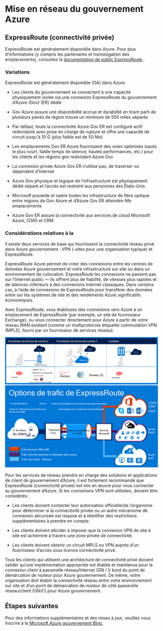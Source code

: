 <properties
    pageTitle="Documentation de Governmenmt Azure | Microsoft Azure"
    description="Cela fournit une comparaison des fonctionnalités et des conseils pour une connectivité privée e gouvernement"
    services="Azure-Government"
    cloud="gov" 
    documentationCenter=""
    authors="ryansoc"
    manager="zakramer"
    editor=""/>

<tags
    ms.service="multiple"
    ms.devlang="na"
    ms.topic="article"
    ms.tgt_pltfrm="na"
    ms.workload="azure-government"
    ms.date="09/28/2016"
    ms.author="ryansoc"/>

#  <a name="azure-government-networking"></a>Mise en réseau du gouvernement Azure

##  <a name="expressroute-private-connectivity"></a>ExpressRoute (connectivité privée)

ExpressRoute est généralement disponible dans Azure. Pour plus d’informations (y compris les partenaires et homologation des emplacements), consultez la <a href="https://azure.microsoft.com/en-us/documentation/services/expressroute/">documentation de public ExpressRoute </a>.

###  <a name="variations"></a>Variations

ExpressRoute est généralement disponible (GA) dans Azure. 

- Les clients du gouvernement se connectent à une capacité physiquement isolée via une connexion ExpressRoute du gouvernement d’Azure (Gov) (ER) dédié

- Gov Azure assure une disponibilité accrue et durabilité en tirant parti de plusieurs paires de région trouve un minimum de 500 miles séparés 

- Par défaut, toute la connectivité Azure Gov ER est configuré actif redondants avec prise en charge de rupture et offre une capacité de circuit jusqu'à 10 G (plus faible est de 50 Mo)

- Les emplacements Gov ER Azure fournissent des voies optimisés (sauts le plus court, faible temps de latence, hautes performances, etc.) pour les clients et les régions geo redondant Azure Gov

- La connexion privée Azure Gov ER n’utilise pas, de traverser ou dépendent d’Internet

- Azure Gov physique et logique de l’infrastructure est physiquement dédié séparé et l’accès est restreint aux personnes des États-Unis

- Microsoft possède et opère toutes les infrastructure de fibre optique entre régions de Gov Azure et d’Azure Gov ER atteindre-Me emplacements

- Azure Gov ER assure la connectivité aux services de cloud Microsoft Azure, O365 et CRM

### <a name="considerations"></a>Considérations relatives à la

Il existe deux services de base qui fournissent la connectivité réseau privé dans Azure gouvernement : VPN (-sites pour une organisation typique) et ExpressRoute.

ExpressRoute Azure permet de créer des connexions entre les centres de données Azure gouvernement et votre infrastructure sur site ou dans un environnement de colocation. ExpressRoute les connexions ne passent pas sur l’Internet public — ils offrent plus de fiabilité, de vitesses plus rapides et de latences inférieurs à des connexions Internet classiques. Dans certains cas, à l’aide de connexions de ExpressRoute pour transférer des données entre sur les systèmes de site et des rendements Azure significatifs économiques.   

Avec ExpressRoute, vous établissez des connexions vers Azure à un emplacement de ExpressRoute (par exemple, un site de fournisseur Exchange), ou vous connecter directement pour Azure à partir de votre réseau WAN existant (comme un multiprotocole étiquette commutation VPN (MPLS), fourni par un fournisseur de services réseau).

![texte de remplacement](./media/azure-government-capability-private-connectivity-options.PNG)  ![texte de remplacement](./media/government-capability-expressroute.PNG)  

Pour les services de réseau prendre en charge des solutions et applications de client de gouvernement d’Azure, il est fortement recommandé que ExpressRoute (connectivité privée) est mis en œuvre pour vous connecter au gouvernement d’Azure. Si les connexions VPN sont utilisées, doivent être considérés :

- Les clients doivent contacter leur autorisation officielle/de l’organisme pour déterminer si la connectivité privée ou un autre mécanisme de connexion sécurisée est requise et à identifier des restrictions supplémentaires à prendre en compte.

- Les clients doivent décider à imposer que la connexion VPN de site à site est acheminé à travers une zone privée de connectivité.

- Les clients doivent obtenir un circuit MPLS ou VPN auprès d’un fournisseur d’accès sous licence connectivité privé.

Tous les clients qui utilisent une architecture de connectivité privé doivent valider qu’une implémentation appropriée est établie et maintenue pour la connexion client à passerelle réseau/Internet (GN / I) bord du point de démarcation de routeur pour Azure gouvernement. De même, votre organisation doit établir la connectivité réseau entre votre environnement sur site et d’un point de démarcation de routeur de côté passerelle réseau/client (GN/C) pour Azure gouvernement.

## <a name="next-steps"></a>Étapes suivantes

Pour des informations supplémentaires et des mises à jour, veuillez vous inscrire à la <a href="https://blogs.msdn.microsoft.com/azuregov/">Microsoft Azure gouvernement Blog.</a>
